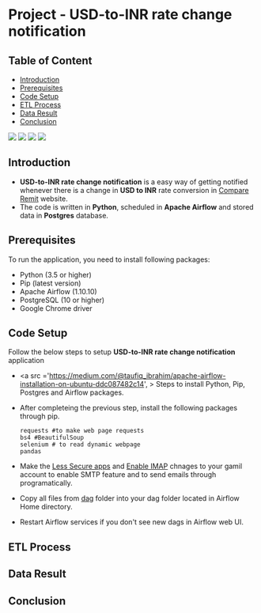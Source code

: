 # Project - USD-to-INR rate change notification

## Table of Content

- [Introduction](#introduction)
- [Prerequisites](#prerequisites)
- [Code Setup](#code-setup)
- [ETL Process](#etl-process)
- [Data Result](#data-result)
- [Conclusion](#conclusion)

![](https://img.shields.io/badge/python-3.5%20%7C%203.6%20%7C%203.7-blue) ![](https://img.shields.io/badge/Airflow-1.10.10-brightgreen) ![](https://img.shields.io/badge/Postgres-10%20%7C%2011%20%7C%2012-orange) ![](https://img.shields.io/badge/license-BSD-green)
## Introduction
-  **USD-to-INR rate change notification** is a easy way of  getting notified whenever there is a change in **USD to INR** rate conversion in [Compare Remit](https://www.compareremit.com/todays-best-dollar-to-rupee-exchange-rate/) website.
- The code is written in **Python**, scheduled in **Apache Airflow** and stored data in **Postgres** database.

## Prerequisites

To run the application, you need to install following packages:
- Python (3.5 or higher)
- Pip (latest version)
- Apache Airflow (1.10.10)
- PostgreSQL (10 or higher)
- Google Chrome driver



## Code Setup
Follow the below steps to setup **USD-to-INR rate change notification** application
- <a src ='https://medium.com/@taufiq_ibrahim/apache-airflow-installation-on-ubuntu-ddc087482c14', > Steps<a/> to install Python, Pip, Postgres and Airflow packages.
- After completeing the previous step, install the following packages through pip.
  ```
  requests #to make web page requests
  bs4 #BeautifulSoup
  selenium # to read dynamic webpage
  pandas
  
  ```
- Make the [Less Secure apps]('https://support.google.com/accounts/answer/6010255') and [Enable IMAP]('https://support.google.com/mail/answer/7126229?hl=en') chnages to your gamil account to enable SMTP feature and to send emails through programatically.

- Copy all files from [dag]('https://github.com/sudhakar12161/USD-to-INR/tree/master/dag') folder into your dag folder located in Airflow Home directory.
- Restart Airflow services if you don't see new dags in Airflow web UI.



## ETL Process

## Data Result

## Conclusion


